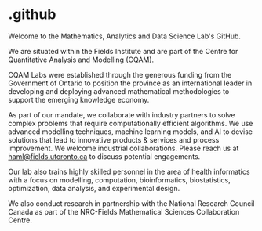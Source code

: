 # .github

Welcome to the Mathematics, Analytics and Data Science Lab's GitHub.  

We are situated within the Fields Institute and are part of the Centre for Quantitative Analysis and Modelling (CQAM).

CQAM Labs were established through the generous funding from the Government of Ontario to position the province as an international leader in developing and deploying advanced mathematical methodologies to support the emerging knowledge economy.

As part of our mandate, we collaborate with industry partners to solve complex problems that require computationally efficient algorithms. We use advanced modelling techniques, machine learning models, and AI to devise solutions that lead to innovative products & services and process improvement.  We welcome industrial collaborations.  Please reach us at haml@fields.utoronto.ca to discuss potential engagements.

Our lab also trains highly skilled personnel in the area of health informatics with a focus on modelling, computation, bioinformatics, biostatistics, optimization, data analysis, and experimental design.

We also conduct research in partnership with the National Research Council Canada as part of the NRC-Fields Mathematical Sciences Collaboration Centre.
